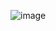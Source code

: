 ![image](https://github.com/ipesotskiiy/SQLAcademy/assets/82309024/dd90798d-7d15-49a1-b159-bc225d2a18bf)
